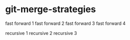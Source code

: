 # git-merge-strategies

fast forward 1
fast forward 2
fast forward 3
fast forward 4

recursive 1
recursive 2
recursive 3
